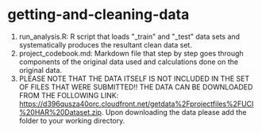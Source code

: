 # getting-and-cleaning-data
1. run_analysis.R: R script that loads "_train" and "_test" data sets and systematically produces the resultant clean data set.
2. project_codebook.md: Markdown file that step by step goes through components of the original data used and calculations done on the original data.
3. PLEASE NOTE THAT THE DATA ITSELF IS NOT INCLUDED IN THE SET OF FILES THAT WERE SUBMITTED!! THE DATA CAN BE DOWNLOADED FROM THE FOLLOWING LINK:
https://d396qusza40orc.cloudfront.net/getdata%2Fprojectfiles%2FUCI%20HAR%20Dataset.zip. Upon downloading the data please add the folder to your working directory. 